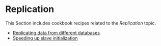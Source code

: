 # Replication

This Section includes cookbook recipes related to the *Replication* topic.

* [Replicating data from different databases](../ReplicatingData.md)
* [Speeding up slave initialization](ReplicationFromBackup.md)
